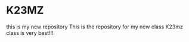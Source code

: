 # K23MZ
this is my new repository
This is the repository for my new class
K23mz class is very best!!!
